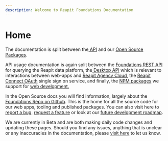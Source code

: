 ```yaml
---
description: Welcome to Reapit Foundations Documentation
---
```


# Home

The documentation is split between the[ API](api/) and our [Open Source Packages](app-development/).

API usage documentation is again split between the [Foundations REST API](https://marketplace.reapit.cloud/developer/api-docs) for querying the Reapit data platform, the[ Desktop API](api/desktop-api.md) which is relevant to interactions between web-apps and [Reapit Agency Cloud](https://www.reapit.com/agency-cloud/), the [Reapit Connect OAuth](api/reapit-connect.md) single sign on service, and finally, the [NPM packages](https://www.npmjs.com/org/reapit) we support for [web development.](app-development/web.md)

In the Open Source docs you will find information, largely about the [Foundations Repo on Github](https://github.com/reapit/foundations). This is the home for all the source code for our web apps, tooling and published packages. You can also visit here to [report a bug](https://github.com/reapit/foundations/issues/new?labels=bug&projects=reapit/foundations/2&body=Summary:%0d%0dSteps%20to%20reproduce:%0d%0dExpected%20Results:%0d%0dActual%20Results), [request a feature](https://github.com/reapit/foundations/issues/new?labels=feature-request&projects=reapit/foundations/3&body=Summary%20of%20Request:%0d%0dExpected%20Behaviour) or look at our [future development roadmap](https://github.com/reapit/foundations/milestones?direction=asc&sort=due_date&state=open).

We are currently in Beta and are both making daily code changes and updating these pages. Should you find any issues, anything that is unclear or any inaccuracies in the documentation, please [visit here](https://github.com/reapit/foundations-documentation/issues/new?labels=bug&projects=reapit/foundations-documentation/1&body=Summary:) to let us know.





